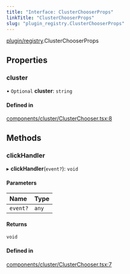```yaml
---
title: "Interface: ClusterChooserProps"
linkTitle: "ClusterChooserProps"
slug: "plugin_registry.ClusterChooserProps"
---
```


[plugin/registry](../modules/plugin_registry.md).ClusterChooserProps

## Properties

### cluster

• `Optional` **cluster**: `string`

#### Defined in

[components/cluster/ClusterChooser.tsx:8](https://github.com/kinvolk/headlamp/blob/16fcc2a7/frontend/src/components/cluster/ClusterChooser.tsx#L8)

## Methods

### clickHandler

▸ **clickHandler**(`event?`): `void`

#### Parameters

| Name | Type |
| :------ | :------ |
| `event?` | `any` |

#### Returns

`void`

#### Defined in

[components/cluster/ClusterChooser.tsx:7](https://github.com/kinvolk/headlamp/blob/16fcc2a7/frontend/src/components/cluster/ClusterChooser.tsx#L7)
